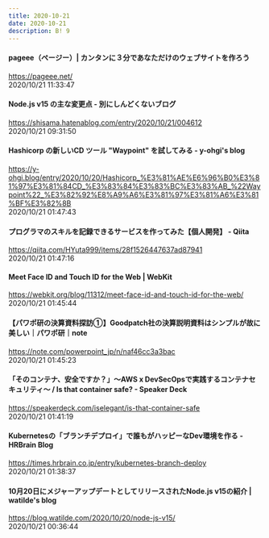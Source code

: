 ```yaml
---
title: 2020-10-21
date: 2020-10-21
description: B! 9
---
```


#### pageee（ページー）| カンタンに３分であなただけのウェブサイトを作ろう
https://pageee.net/<br>
2020/10/21 11:33:47<br>


#### Node.js v15 の主な変更点 - 別にしんどくないブログ
https://shisama.hatenablog.com/entry/2020/10/21/004612<br>
2020/10/21 09:31:50<br>


#### Hashicorp の新しいCD ツール "Waypoint" を試してみる - y-ohgi's blog
https://y-ohgi.blog/entry/2020/10/20/Hashicorp_%E3%81%AE%E6%96%B0%E3%81%97%E3%81%84CD_%E3%83%84%E3%83%BC%E3%83%AB_%22Waypoint%22_%E3%82%92%E8%A9%A6%E3%81%97%E3%81%A6%E3%81%BF%E3%82%8B<br>
2020/10/21 01:47:43<br>


#### プログラマのスキルを記録できるサービスを作ってみた【個人開発】 - Qiita
https://qiita.com/HYuta999/items/28f1526447637ad87941<br>
2020/10/21 01:47:16<br>


#### Meet Face ID and Touch ID for the Web | WebKit
https://webkit.org/blog/11312/meet-face-id-and-touch-id-for-the-web/<br>
2020/10/21 01:45:44<br>


#### 【パワポ研の決算資料探訪①】Goodpatch社の決算説明資料はシンプルが故に美しい｜パワポ研｜note
https://note.com/powerpoint_jp/n/naf46cc3a3bac<br>
2020/10/21 01:45:23<br>


#### 「そのコンテナ、安全ですか？」〜AWS x DevSecOpsで実践するコンテナセキュリティ〜 / Is that container safe? - Speaker Deck
https://speakerdeck.com/iselegant/is-that-container-safe<br>
2020/10/21 01:41:19<br>


#### Kubernetesの「ブランチデプロイ」で誰もがハッピーなDev環境を作る - HRBrain Blog
https://times.hrbrain.co.jp/entry/kubernetes-branch-deploy<br>
2020/10/21 01:38:37<br>


#### 10月20日にメジャーアップデートとしてリリースされたNode.js v15の紹介 | watilde's blog
https://blog.watilde.com/2020/10/20/node-js-v15/<br>
2020/10/21 00:36:44<br>



